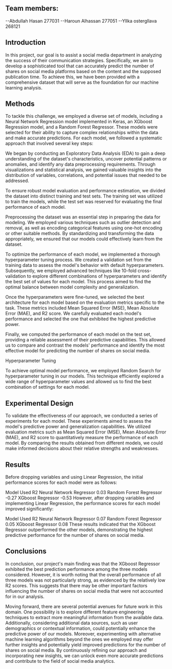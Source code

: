 ## Team members:
 --Abdullah Hasan 277031
 --Haroun Alhassan 277051
 --Yllka ostergllava 268121




## Introduction

In this project, our goal is to assist a social media department in analyzing the success of their communication strategies. Specifically, we aim to develop a sophisticated tool that can accurately predict the number of shares on social media platforms based on the content and the supposed publication time. To achieve this, we have been provided with a comprehensive dataset that will serve as the foundation for our machine learning analysis.

## Methods

To tackle this challenge, we employed a diverse set of models, including a Neural Network Regression model implemented in Keras, an XGboost Regression model, and a Random Forest Regressor. These models were selected for their ability to capture complex relationships within the data and make accurate predictions. For each model, we followed a systematic approach that involved several key steps:

We began by conducting an Exploratory Data Analysis (EDA) to gain a deep understanding of the dataset's characteristics, uncover potential patterns or anomalies, and identify any data preprocessing requirements. Through visualizations and statistical analysis, we gained valuable insights into the distribution of variables, correlations, and potential issues that needed to be addressed.

To ensure robust model evaluation and performance estimation, we divided the dataset into distinct training and test sets. The training set was utilized to train the models, while the test set was reserved for evaluating the final performance of each model.

Preprocessing the dataset was an essential step in preparing the data for modeling. We employed various techniques such as outlier detection and removal, as well as encoding categorical features using one-hot encoding or other suitable methods. By standardizing and transforming the data appropriately, we ensured that our models could effectively learn from the dataset.

To optimize the performance of each model, we implemented a thorough hyperparameter tuning process. We created a validation set from the training data to assess the model's behavior with default hyperparameters. Subsequently, we employed advanced techniques like 10-fold cross-validation to explore different combinations of hyperparameters and identify the best set of values for each model. This process aimed to find the optimal balance between model complexity and generalization.

Once the hyperparameters were fine-tuned, we selected the best architecture for each model based on the evaluation metrics specific to the task. These metrics included Mean Squared Error (MSE), Mean Absolute Error (MAE), and R2 score. We carefully evaluated each model's performance and selected the one that exhibited the highest predictive power.

Finally, we computed the performance of each model on the test set, providing a reliable assessment of their predictive capabilities. This allowed us to compare and contrast the models' performance and identify the most effective model for predicting the number of shares on social media.

Hyperparameter Tuning

To achieve optimal model performance, we employed Random Search for hyperparameter tuning in our models. This technique efficiently explored a wide range of hyperparameter values and allowed us to find the best combination of settings for each model.

## Experimental Design

To validate the effectiveness of our approach, we conducted a series of experiments for each model. These experiments aimed to assess the model's predictive power and generalization capabilities. We utilized evaluation metrics such as Mean Squared Error (MSE), Mean Absolute Error (MAE), and R2 score to quantitatively measure the performance of each model. By comparing the results obtained from different models, we could make informed decisions about their relative strengths and weaknesses.

## Results

Before dropping variables and using Linear Regression, the initial performance scores for each model were as follows:

Model Used	R2
Neural Network Regressor	0.03
Random Forest Regressor	-0.27
XGboost Regressor	-0.53
However, after dropping variables and implementing Linear Regression, the performance scores for each model improved significantly:

Model Used	R2
Neural Network Regressor	0.07
Random Forest Regressor	0.05
XGboost Regressor	0.08
These results indicated that the XGboost Regressor outperformed the other models, demonstrating the highest predictive performance for the number of shares on social media.

## Conclusions

In conclusion, our project's main finding was that the XGboost Regressor exhibited the best prediction performance among the three models considered. However, it is worth noting that the overall performance of all three models was not particularly strong, as evidenced by the relatively low R2 scores. This suggests that there may be other important factors influencing the number of shares on social media that were not accounted for in our analysis.

Moving forward, there are several potential avenues for future work in this domain. One possibility is to explore different feature engineering techniques to extract more meaningful information from the available data. Additionally, considering additional data sources, such as user demographics or contextual information, could potentially enhance the predictive power of our models. Moreover, experimenting with alternative machine learning algorithms beyond the ones we employed may offer further insights and potentially yield improved predictions for the number of shares on social media. By continuously refining our approach and incorporating new insights, we can unlock even more accurate predictions and contribute to the field of social media analytics.
